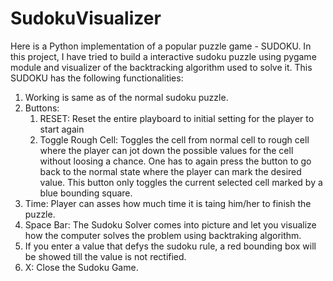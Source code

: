 # SudokuVisualizer

Here is a Python implementation of a popular puzzle game - SUDOKU. In this project, I have tried to build a interactive sudoku puzzle using pygame module and 
visualizer of the backtracking algorithm used to solve it. This SUDOKU has the following functionalities:
1. Working is same as of the normal sudoku puzzle.
2. Buttons:
    1. RESET: Reset the entire playboard to initial setting for the player to start again
    2. Toggle Rough Cell: Toggles the cell from normal cell to rough cell where the player can jot down the possible values for the
        cell without loosing a chance. One has to again press the button to go back to the normal state where the player can
        mark the desired value. This button only toggles the current selected cell marked by a blue bounding square.
3. Time: Player can asses how much time it is taing him/her to finish the puzzle.
4. Space Bar: The Sudoku Solver comes into picture and let you visualize how the computer solves the problem using backtraking algorithm.
5. If you enter a value that defys the sudoku rule, a red bounding box will be showed till the value is not rectified.
4. X: Close the Sudoku Game.
